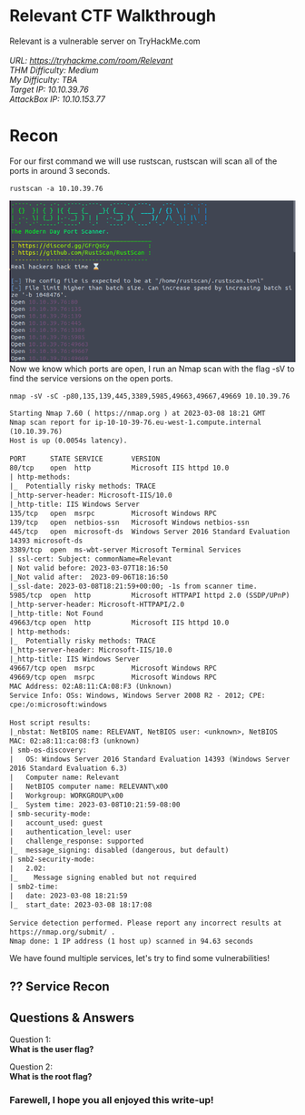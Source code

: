 
# Relevant CTF Walkthrough

Relevant is a vulnerable server on TryHackMe.com<br />
<br />
<i>URL: https://tryhackme.com/room/Relevant<br />
THM Difficulty: Medium<br />
My Difficulty: TBA<br />
Target IP: 10.10.39.76<br />
AttackBox IP: 10.10.153.77<br />
</i>

# Recon

For our first command we will use rustscan, rustscan will scan all of the ports in around 3 seconds.<br />
```shell
rustscan -a 10.10.39.76
```
![alt text](https://github.com/JcmniaCS/TryHackMe/blob/main/Relevant/screenshots/SCREENSHOT1.png?raw=true)<br />
Now we know which ports are open, I run an Nmap scan with the flag -sV to find the service versions on the open ports.<br />
```shell
nmap -sV -sC -p80,135,139,445,3389,5985,49663,49667,49669 10.10.39.76
```
```shell
Starting Nmap 7.60 ( https://nmap.org ) at 2023-03-08 18:21 GMT
Nmap scan report for ip-10-10-39-76.eu-west-1.compute.internal (10.10.39.76)
Host is up (0.0054s latency).

PORT      STATE SERVICE       VERSION
80/tcp    open  http          Microsoft IIS httpd 10.0
| http-methods: 
|_  Potentially risky methods: TRACE
|_http-server-header: Microsoft-IIS/10.0
|_http-title: IIS Windows Server
135/tcp   open  msrpc         Microsoft Windows RPC
139/tcp   open  netbios-ssn   Microsoft Windows netbios-ssn
445/tcp   open  microsoft-ds  Windows Server 2016 Standard Evaluation 14393 microsoft-ds
3389/tcp  open  ms-wbt-server Microsoft Terminal Services
| ssl-cert: Subject: commonName=Relevant
| Not valid before: 2023-03-07T18:16:50
|_Not valid after:  2023-09-06T18:16:50
|_ssl-date: 2023-03-08T18:21:59+00:00; -1s from scanner time.
5985/tcp  open  http          Microsoft HTTPAPI httpd 2.0 (SSDP/UPnP)
|_http-server-header: Microsoft-HTTPAPI/2.0
|_http-title: Not Found
49663/tcp open  http          Microsoft IIS httpd 10.0
| http-methods: 
|_  Potentially risky methods: TRACE
|_http-server-header: Microsoft-IIS/10.0
|_http-title: IIS Windows Server
49667/tcp open  msrpc         Microsoft Windows RPC
49669/tcp open  msrpc         Microsoft Windows RPC
MAC Address: 02:A8:11:CA:08:F3 (Unknown)
Service Info: OSs: Windows, Windows Server 2008 R2 - 2012; CPE: cpe:/o:microsoft:windows

Host script results:
|_nbstat: NetBIOS name: RELEVANT, NetBIOS user: <unknown>, NetBIOS MAC: 02:a8:11:ca:08:f3 (unknown)
| smb-os-discovery: 
|   OS: Windows Server 2016 Standard Evaluation 14393 (Windows Server 2016 Standard Evaluation 6.3)
|   Computer name: Relevant
|   NetBIOS computer name: RELEVANT\x00
|   Workgroup: WORKGROUP\x00
|_  System time: 2023-03-08T10:21:59-08:00
| smb-security-mode: 
|   account_used: guest
|   authentication_level: user
|   challenge_response: supported
|_  message_signing: disabled (dangerous, but default)
| smb2-security-mode: 
|   2.02: 
|_    Message signing enabled but not required
| smb2-time: 
|   date: 2023-03-08 18:21:59
|_  start_date: 2023-03-08 18:17:08

Service detection performed. Please report any incorrect results at https://nmap.org/submit/ .
Nmap done: 1 IP address (1 host up) scanned in 94.63 seconds
```
We have found multiple services, let's try to find some vulnerabilities!

## ?? Service Recon



## Questions & Answers

Question 1:<br />
**What is the user flag?** <br />

Question 2:<br />
**What is the root flag?** <br />

### Farewell, I hope you all enjoyed this write-up!


